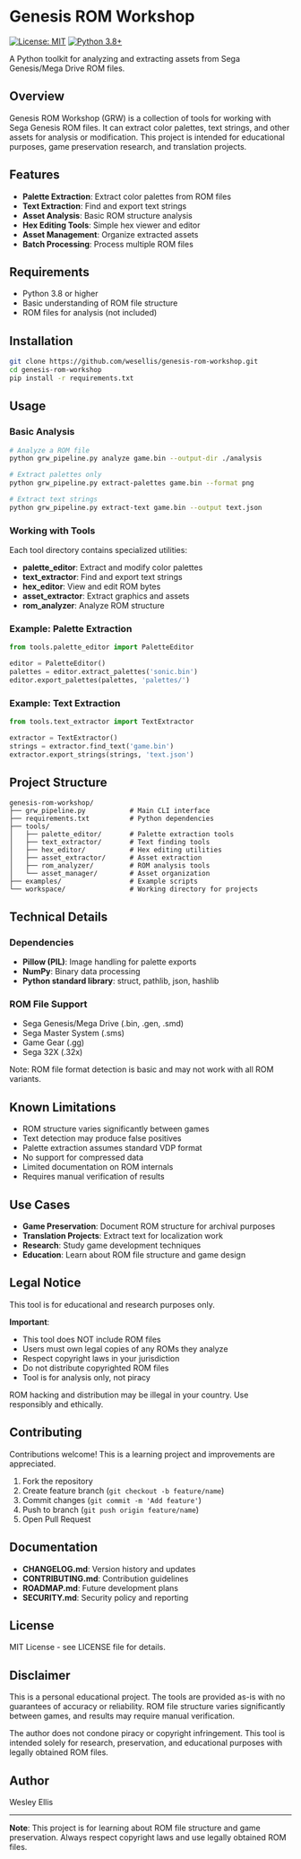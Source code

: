 # Genesis ROM Workshop

[![License: MIT](https://img.shields.io/badge/License-MIT-yellow.svg)](https://opensource.org/licenses/MIT)
[![Python 3.8+](https://img.shields.io/badge/python-3.8+-blue.svg)](https://www.python.org/downloads/)

A Python toolkit for analyzing and extracting assets from Sega Genesis/Mega Drive ROM files.

## Overview

Genesis ROM Workshop (GRW) is a collection of tools for working with Sega Genesis ROM files. It can extract color palettes, text strings, and other assets for analysis or modification. This project is intended for educational purposes, game preservation research, and translation projects.

## Features

- **Palette Extraction**: Extract color palettes from ROM files
- **Text Extraction**: Find and export text strings
- **Asset Analysis**: Basic ROM structure analysis
- **Hex Editing Tools**: Simple hex viewer and editor
- **Asset Management**: Organize extracted assets
- **Batch Processing**: Process multiple ROM files

## Requirements

- Python 3.8 or higher
- Basic understanding of ROM file structure
- ROM files for analysis (not included)

## Installation

```bash
git clone https://github.com/wesellis/genesis-rom-workshop.git
cd genesis-rom-workshop
pip install -r requirements.txt
```

## Usage

### Basic Analysis

```bash
# Analyze a ROM file
python grw_pipeline.py analyze game.bin --output-dir ./analysis

# Extract palettes only
python grw_pipeline.py extract-palettes game.bin --format png

# Extract text strings
python grw_pipeline.py extract-text game.bin --output text.json
```

### Working with Tools

Each tool directory contains specialized utilities:

- **palette_editor**: Extract and modify color palettes
- **text_extractor**: Find and export text strings
- **hex_editor**: View and edit ROM bytes
- **asset_extractor**: Extract graphics and assets
- **rom_analyzer**: Analyze ROM structure

### Example: Palette Extraction

```python
from tools.palette_editor import PaletteEditor

editor = PaletteEditor()
palettes = editor.extract_palettes('sonic.bin')
editor.export_palettes(palettes, 'palettes/')
```

### Example: Text Extraction

```python
from tools.text_extractor import TextExtractor

extractor = TextExtractor()
strings = extractor.find_text('game.bin')
extractor.export_strings(strings, 'text.json')
```

## Project Structure

```
genesis-rom-workshop/
├── grw_pipeline.py           # Main CLI interface
├── requirements.txt          # Python dependencies
├── tools/
│   ├── palette_editor/       # Palette extraction tools
│   ├── text_extractor/       # Text finding tools
│   ├── hex_editor/           # Hex editing utilities
│   ├── asset_extractor/      # Asset extraction
│   ├── rom_analyzer/         # ROM analysis tools
│   └── asset_manager/        # Asset organization
├── examples/                 # Example scripts
└── workspace/                # Working directory for projects
```

## Technical Details

### Dependencies

- **Pillow (PIL)**: Image handling for palette exports
- **NumPy**: Binary data processing
- **Python standard library**: struct, pathlib, json, hashlib

### ROM File Support

- Sega Genesis/Mega Drive (.bin, .gen, .smd)
- Sega Master System (.sms)
- Game Gear (.gg)
- Sega 32X (.32x)

Note: ROM file format detection is basic and may not work with all ROM variants.

## Known Limitations

- ROM structure varies significantly between games
- Text detection may produce false positives
- Palette extraction assumes standard VDP format
- No support for compressed data
- Limited documentation on ROM internals
- Requires manual verification of results

## Use Cases

- **Game Preservation**: Document ROM structure for archival purposes
- **Translation Projects**: Extract text for localization work
- **Research**: Study game development techniques
- **Education**: Learn about ROM file structure and game design

## Legal Notice

This tool is for educational and research purposes only.

**Important**:
- This tool does NOT include ROM files
- Users must own legal copies of any ROMs they analyze
- Respect copyright laws in your jurisdiction
- Do not distribute copyrighted ROM files
- Tool is for analysis only, not piracy

ROM hacking and distribution may be illegal in your country. Use responsibly and ethically.

## Contributing

Contributions welcome! This is a learning project and improvements are appreciated.

1. Fork the repository
2. Create feature branch (`git checkout -b feature/name`)
3. Commit changes (`git commit -m 'Add feature'`)
4. Push to branch (`git push origin feature/name`)
5. Open Pull Request

## Documentation

- **CHANGELOG.md**: Version history and updates
- **CONTRIBUTING.md**: Contribution guidelines
- **ROADMAP.md**: Future development plans
- **SECURITY.md**: Security policy and reporting

## License

MIT License - see LICENSE file for details.

## Disclaimer

This is a personal educational project. The tools are provided as-is with no guarantees of accuracy or reliability. ROM file structure varies significantly between games, and results may require manual verification.

The author does not condone piracy or copyright infringement. This tool is intended solely for research, preservation, and educational purposes with legally obtained ROM files.

## Author

Wesley Ellis

---

**Note**: This project is for learning about ROM file structure and game preservation. Always respect copyright laws and use legally obtained ROM files.

